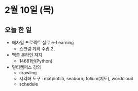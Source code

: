 # 2월 10일 (목)

## 오늘 한 일

* 애자일 프로젝트 실무 e-Learning
  * 스크럼 계획 수립 2
* 백준 온라인 져지
  * 14681번(Python)
* 멀티캠퍼스 강의
  * crawling
  * 시각화 도구 : matplotlib, seaborn, folium(지도), wordcloud
  * schedule
